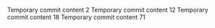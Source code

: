 Temporary commit content 2
Temporary commit content 12
Temporary commit content 18
Temporary commit content 71
